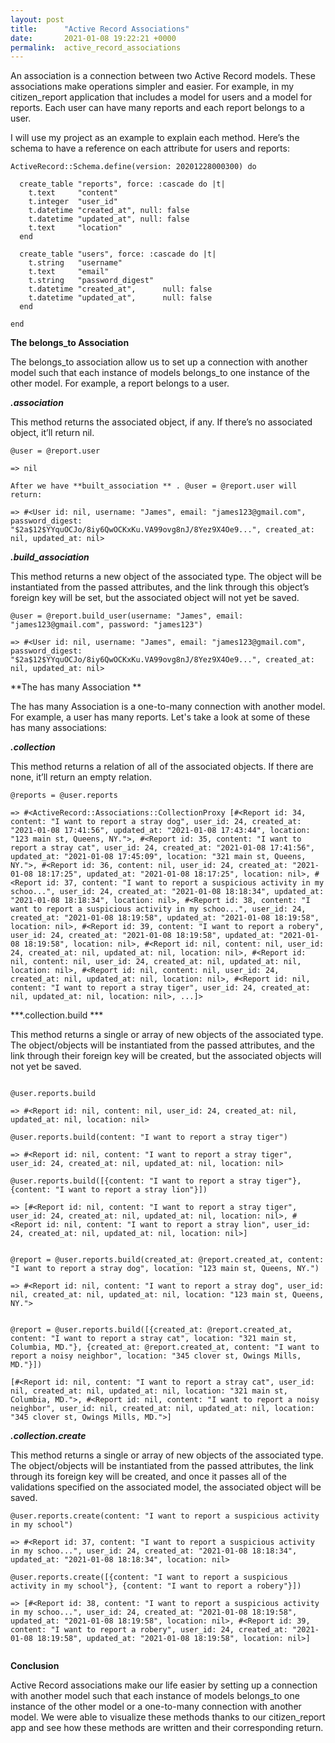 ```yaml
---
layout: post
title:      "Active Record Associations"
date:       2021-01-08 19:22:21 +0000
permalink:  active_record_associations
---
```



An association is a connection between two Active Record models. These associations make operations simpler and easier. For example, in my citizen_report application that includes a model for users and a model for reports. Each user can have many reports and each report belongs to a user.

I will use my project as an example to explain each method. Here’s the schema to have a reference on each attribute for users and reports:

```
ActiveRecord::Schema.define(version: 20201228000300) do

  create_table "reports", force: :cascade do |t|
    t.text     "content"
    t.integer  "user_id"
    t.datetime "created_at", null: false
    t.datetime "updated_at", null: false
    t.text     "location"
  end

  create_table "users", force: :cascade do |t|
    t.string   "username"
    t.text     "email"
    t.string   "password_digest"
    t.datetime "created_at",      null: false
    t.datetime "updated_at",      null: false
  end

end
```

**The belongs_to Association**

The belongs_to association allow us to set up a connection with another model such that each instance of models belongs_to one instance of the other model. For example, a report belongs to a user.

***.association***

This method returns the associated object, if any. If there’s no associated object, it’ll return nil. 

```
@user = @report.user

=> nil

After we have **built_association ** . @user = @report.user will return: 

=> #<User id: nil, username: "James", email: "james123@gmail.com", password_digest: "$2a$12$YYquOCJo/8iy6QwOCKxKu.VA99ovg8nJ/8Yez9X4Oe9...", created_at: nil, updated_at: nil>

```

***.build_association***

This method returns a new object of the associated type. The object will be instantiated from the passed attributes, and the link through this object’s foreign key will be set, but the associated object will not yet be saved. 

```
@user = @report.build_user(username: "James", email: "james123@gmail.com", password: "james123")

=> #<User id: nil, username: "James", email: "james123@gmail.com", password_digest: "$2a$12$YYquOCJo/8iy6QwOCKxKu.VA99ovg8nJ/8Yez9X4Oe9...", created_at: nil, updated_at: nil>

```

**The has many Association **

The has many Association is a one-to-many connection with another model. For example, a user has many reports. Let's take a look at some of these has many associations:

***.collection***

This method returns a relation of all of the associated objects. If there are none, it’ll return an empty relation. 

```
@reports = @user.reports

=> #<ActiveRecord::Associations::CollectionProxy [#<Report id: 34, content: "I want to report a stray dog", user_id: 24, created_at: "2021-01-08 17:41:56", updated_at: "2021-01-08 17:43:44", location: "123 main st, Queens, NY.">, #<Report id: 35, content: "I want to report a stray cat", user_id: 24, created_at: "2021-01-08 17:41:56", updated_at: "2021-01-08 17:45:09", location: "321 main st, Queens, NY.">, #<Report id: 36, content: nil, user_id: 24, created_at: "2021-01-08 18:17:25", updated_at: "2021-01-08 18:17:25", location: nil>, #<Report id: 37, content: "I want to report a suspicious activity in my schoo...", user_id: 24, created_at: "2021-01-08 18:18:34", updated_at: "2021-01-08 18:18:34", location: nil>, #<Report id: 38, content: "I want to report a suspicious activity in my schoo...", user_id: 24, created_at: "2021-01-08 18:19:58", updated_at: "2021-01-08 18:19:58", location: nil>, #<Report id: 39, content: "I want to report a robery", user_id: 24, created_at: "2021-01-08 18:19:58", updated_at: "2021-01-08 18:19:58", location: nil>, #<Report id: nil, content: nil, user_id: 24, created_at: nil, updated_at: nil, location: nil>, #<Report id: nil, content: nil, user_id: 24, created_at: nil, updated_at: nil, location: nil>, #<Report id: nil, content: nil, user_id: 24, created_at: nil, updated_at: nil, location: nil>, #<Report id: nil, content: "I want to report a stray tiger", user_id: 24, created_at: nil, updated_at: nil, location: nil>, ...]>
```

***.collection.build ***

This method returns a single or array of new objects of the associated type. The object/objects will be instantiated from the passed attributes, and the link through their foreign key will be created, but the associated objects will not yet be saved. 

```

@user.reports.build

=> #<Report id: nil, content: nil, user_id: 24, created_at: nil, updated_at: nil, location: nil>

@user.reports.build(content: "I want to report a stray tiger")

=> #<Report id: nil, content: "I want to report a stray tiger", user_id: 24, created_at: nil, updated_at: nil, location: nil>

@user.reports.build([{content: "I want to report a stray tiger"}, {content: "I want to report a stray lion"}])

=> [#<Report id: nil, content: "I want to report a stray tiger", user_id: 24, created_at: nil, updated_at: nil, location: nil>, #<Report id: nil, content: "I want to report a stray lion", user_id: 24, created_at: nil, updated_at: nil, location: nil>]


@report = @user.reports.build(created_at: @report.created_at, content: "I want to report a stray dog", location: "123 main st, Queens, NY.")

=> #<Report id: nil, content: "I want to report a stray dog", user_id: nil, created_at: nil, updated_at: nil, location: "123 main st, Queens, NY.">


@report = @user.reports.build([{created_at: @report.created_at, content: "I want to report a stray cat", location: "321 main st, Columbia, MD."}, {created_at: @report.created_at, content: "I want to report a noisy neighbor", location: "345 clover st, Owings Mills, MD."}])

[#<Report id: nil, content: "I want to report a stray cat", user_id: nil, created_at: nil, updated_at: nil, location: "321 main st, Columbia, MD.">, #<Report id: nil, content: "I want to report a noisy neighbor", user_id: nil, created_at: nil, updated_at: nil, location: "345 clover st, Owings Mills, MD.">]

```

***.collection.create***

This method returns a single or array of new objects of the associated type. The object/objects will be instantiated from the passed attributes, the link through its foreign key will be created, and once it passes all of the validations specified on the associated model, the associated object will be saved. 

```
@user.reports.create(content: "I want to report a suspicious activity in my school")

=> #<Report id: 37, content: "I want to report a suspicious activity in my schoo...", user_id: 24, created_at: "2021-01-08 18:18:34", updated_at: "2021-01-08 18:18:34", location: nil>

@user.reports.create([{content: "I want to report a suspicious activity in my school"}, {content: "I want to report a robery"}])

=> [#<Report id: 38, content: "I want to report a suspicious activity in my schoo...", user_id: 24, created_at: "2021-01-08 18:19:58", updated_at: "2021-01-08 18:19:58", location: nil>, #<Report id: 39, content: "I want to report a robery", user_id: 24, created_at: "2021-01-08 18:19:58", updated_at: "2021-01-08 18:19:58", location: nil>]


```

**Conclusion**

Active Record associations make our life easier by setting up a connection with another model such that each instance of models belongs_to one instance of the other model or a one-to-many connection with another model. We were able to visualize these methods thanks to our citizen_report app and see how these methods are written and their corresponding return. 




